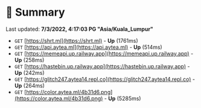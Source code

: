 # 📖 Summary
Last updated: **7/3/2022, 4:17:03 PG "Asia/Kuala_Lumpur"**

- `GET` [https://shrt.ml](https://shrt.ml) - **Up** (1761ms)
- `GET` [https://api.aytea.ml](https://api.aytea.ml) - **Up** (514ms)
- `GET` [https://memeapi.up.railway.app](https://memeapi.up.railway.app) - **Up** (258ms)
- `GET` [https://hastebin.up.railway.app](https://hastebin.up.railway.app) - **Up** (242ms)
- `GET` [https://glitch247.aytea14.repl.co](https://glitch247.aytea14.repl.co) - **Up** (264ms)
- `GET` [https://color.aytea.ml/4b31d6.png](https://color.aytea.ml/4b31d6.png) - **Up** (5285ms)
